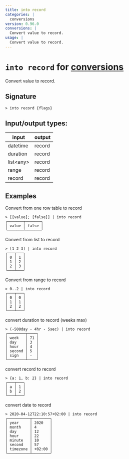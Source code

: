 ```yaml
---
title: into record
categories: |
  conversions
version: 0.96.0
conversions: |
  Convert value to record.
usage: |
  Convert value to record.
---
```

<!-- This file is automatically generated. Please edit the command in https://github.com/nushell/nushell instead. -->

# `into record` for [conversions](/commands/categories/conversions.md)

<div class='command-title'>Convert value to record.</div>

## Signature

```> into record {flags} ```


## Input/output types:

| input     | output |
| --------- | ------ |
| datetime  | record |
| duration  | record |
| list\<any\> | record |
| range     | record |
| record    | record |
## Examples

Convert from one row table to record
```nu
> [[value]; [false]] | into record
╭───────┬───────╮
│ value │ false │
╰───────┴───────╯
```

Convert from list to record
```nu
> [1 2 3] | into record
╭───┬───╮
│ 0 │ 1 │
│ 1 │ 2 │
│ 2 │ 3 │
╰───┴───╯
```

Convert from range to record
```nu
> 0..2 | into record
╭───┬───╮
│ 0 │ 0 │
│ 1 │ 1 │
│ 2 │ 2 │
╰───┴───╯
```

convert duration to record (weeks max)
```nu
> (-500day - 4hr - 5sec) | into record
╭────────┬────╮
│ week   │ 71 │
│ day    │ 3  │
│ hour   │ 4  │
│ second │ 5  │
│ sign   │ -  │
╰────────┴────╯
```

convert record to record
```nu
> {a: 1, b: 2} | into record
╭───┬───╮
│ a │ 1 │
│ b │ 2 │
╰───┴───╯
```

convert date to record
```nu
> 2020-04-12T22:10:57+02:00 | into record
╭──────────┬────────╮
│ year     │ 2020   │
│ month    │ 4      │
│ day      │ 12     │
│ hour     │ 22     │
│ minute   │ 10     │
│ second   │ 57     │
│ timezone │ +02:00 │
╰──────────┴────────╯
```
